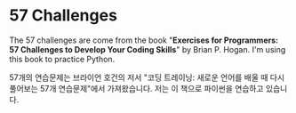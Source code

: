 # 57 Challenges

The 57 challenges are come from the book "**Exercises for Programmers: 57 Challenges to Develop Your Coding Skills**" by Brian P. Hogan. I'm using this book to practice Python.

57개의 연습문제는 브라이언 호건의 저서 "코딩 트레이닝: 새로운 언어를 배울 때 다시 풀어보는 57개 연습문제"에서 가져왔습니다. 저는 이 책으로 파이썬을 연습하고 있습니다.
